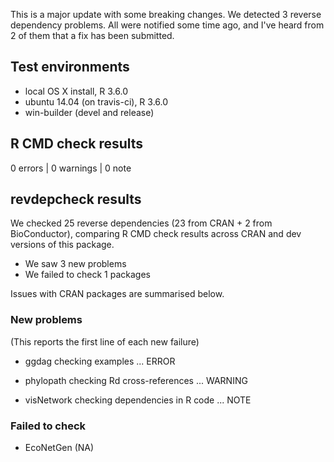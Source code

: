 This is a major update with some breaking changes. We detected 3 reverse 
dependency problems. All were notified some time ago, and I've heard from 2 of
them that a fix has been submitted.

## Test environments
* local OS X install, R 3.6.0
* ubuntu 14.04 (on travis-ci), R 3.6.0
* win-builder (devel and release)

## R CMD check results

0 errors | 0 warnings | 0 note

## revdepcheck results

We checked 25 reverse dependencies (23 from CRAN + 2 from BioConductor), comparing R CMD check results across CRAN and dev versions of this package.

 * We saw 3 new problems
 * We failed to check 1 packages

Issues with CRAN packages are summarised below.

### New problems
(This reports the first line of each new failure)

* ggdag
  checking examples ... ERROR

* phylopath
  checking Rd cross-references ... WARNING

* visNetwork
  checking dependencies in R code ... NOTE

### Failed to check

* EcoNetGen (NA)

